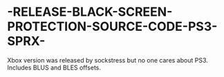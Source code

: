 # -RELEASE-BLACK-SCREEN-PROTECTION-SOURCE-CODE-PS3-SPRX-
Xbox version was released by sockstress but no one cares about PS3. Includes BLUS and BLES offsets.

